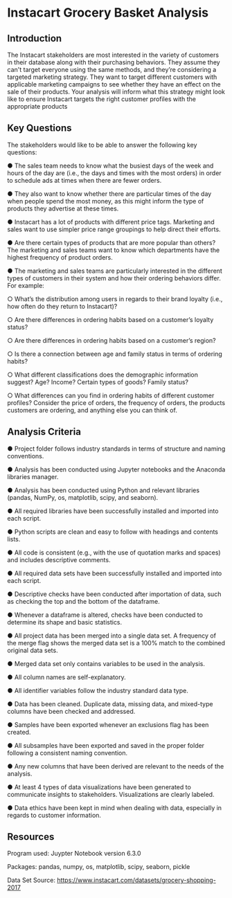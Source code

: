 # Instacart Grocery Basket Analysis

## Introduction
The Instacart stakeholders are most interested in the variety of customers in their database along with their purchasing behaviors. They assume they can't target everyone using the same methods, and they’re considering a targeted marketing strategy. They want to target different customers with applicable marketing campaigns to see whether they have an effect on the sale of their products. Your analysis will inform what this strategy might look like to ensure Instacart targets the right customer profiles with the appropriate products

## Key Questions
The stakeholders would like to be able to answer the following key questions:

● The sales team needs to know what the busiest days of the week and hours of the day are (i.e., the days and times with the most orders) in order to schedule ads at times when there are fewer orders.

● They also want to know whether there are particular times of the day when people spend the most money, as this might inform the type of products they advertise at these times.

● Instacart has a lot of products with different price tags. Marketing and sales want to use simpler price range groupings to help direct their efforts.

● Are there certain types of products that are more popular than others? The marketing and sales teams want to know which departments have the highest frequency of product orders.

● The marketing and sales teams are particularly interested in the different types of customers in their system and how their ordering behaviors differ. For example:

○ What’s the distribution among users in regards to their brand loyalty (i.e., how
  often do they return to Instacart)?

○ Are there differences in ordering habits based on a customer’s loyalty status?

○ Are there differences in ordering habits based on a customer’s region?

○ Is there a connection between age and family status in terms of ordering
  habits?
  
○ What different classifications does the demographic information suggest?
  Age? Income? Certain types of goods? Family status?
  
○ What differences can you find in ordering habits of different customer
  profiles? Consider the price of orders, the frequency of orders, the products
  customers are ordering, and anything else you can think of.
## Analysis Criteria
● Project folder follows industry standards in terms of structure and naming conventions.

● Analysis has been conducted using Jupyter notebooks and the Anaconda libraries manager.

● Analysis has been conducted using Python and relevant libraries (pandas, NumPy, os, matplotlib, scipy, and seaborn).

● All required libraries have been successfully installed and imported into each script.

● Python scripts are clean and easy to follow with headings and contents lists.

● All code is consistent (e.g., with the use of quotation marks and spaces) and includes descriptive comments.

● All required data sets have been successfully installed and imported into each script.

● Descriptive checks have been conducted after importation of data, such as checking the top and the bottom of the dataframe.

● Whenever a dataframe is altered, checks have been conducted to determine its shape and basic statistics.

● All project data has been merged into a single data set. A frequency of the merge flag shows the merged data set is a 100% match to the combined original data sets.

● Merged data set only contains variables to be used in the analysis.

● All column names are self-explanatory.

● All identifier variables follow the industry standard data type.

● Data has been cleaned. Duplicate data, missing data, and mixed-type columns have been checked and addressed.

● Samples have been exported whenever an exclusions flag has been created.

● All subsamples have been exported and saved in the proper folder following a consistent naming convention.

● Any new columns that have been derived are relevant to the needs of the analysis.

● At least 4 types of data visualizations have been generated to communicate insights to stakeholders. Visualizations are clearly labeled.

● Data ethics have been kept in mind when dealing with data, especially in regards to customer information.

## Resources
Program used: Juypter Notebook version 6.3.0

Packages: pandas, numpy, os, matplotlib, scipy, seaborn, pickle

Data Set Source: https://www.instacart.com/datasets/grocery-shopping-2017
